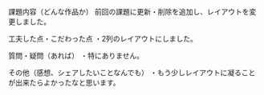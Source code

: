 課題内容（どんな作品か）
前回の課題に更新・削除を追加し、レイアウトを変更しました。

工夫した点・こだわった点
・2列のレイアウトにしました。

質問・疑問（あれば）
・特にありません。

その他（感想、シェアしたいことなんでも）
・もう少しレイアウトに凝ることが出来たらよかったなと思います。